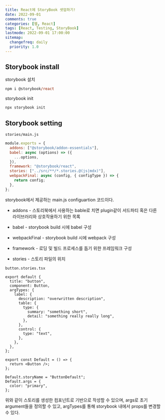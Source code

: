 ```yaml
---
title: React에 StoryBook 셋업하기!
date: 2022-09-01
comments: true
categories: [웹, React]
tags: [React, Testing, StoryBook]
lastmode: 2022-09-01 17:00:00
sitemap:
  changefreq: daily
  priority: 1.0
---
```


## Storybook install

storybook 설치

```ps
npm i @storybook/react
```

storybook init

```ps
npx storybook init
```

## Storybook setting

`stories/main.js`

```js
module.exports = {
  addons: ["@storybook/addon-essentials"],
  babel: async (options) => ({
    ...options,
  }),
  framework: "@storybook/react",
  stories: ["../src/**/*.stories.@(js|mdx)"],
  webpackFinal: async (config, { configType }) => {
    return config;
  },
};
```

storybook에서 제공하는 main.js configuartion 코드이다.

- addons - 스토리북에서 사용하는 bable로 치면 plugin같이 서드파티 혹은 다른 라이브러리와 상호작용하기 위한 목록

- babel - storybook build 시에 babel 구성

- webpackFinal - storybook build 시에 webpack 구성

- framework - 로딩 및 빌드 프로세스를 돕기 위한 프레임워크 구성

- stories - 스토리 파일의 위치

`button.stories.tsx`

```tsx
export default {
  title: "button",
  component: Button,
  argTypes: {
    label: {
      description: "overwritten description",
      table: {
        type: {
          summary: "something short",
          detail: "something really really long",
        },
      },
      control: {
        type: "text",
      },
    },
  },
};

export const Default = () => {
  return <Button />;
};

Default.storyName = "ButtonDefault";
Default.args = {
  color: "primary",
};
```

위와 같이 스토리를 생성한 컴포넌트로 기반으로 작성할 수 있으며, args로 초기 argument들을 정의할 수 있고,
argTypes를 통해 storybook 내에서 props를 변경할 수 있다.
